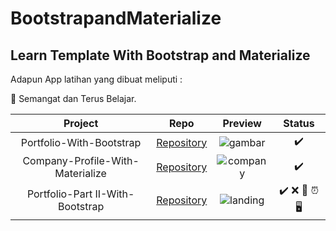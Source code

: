 # BootstrapandMaterialize

## Learn Template With Bootstrap and Materialize


Adapun App latihan yang dibuat meliputi :

🤟 Semangat dan Terus Belajar.

| Project                    | Repo                                                                  | Preview                                                                                                                        | Status |
|:--------------------------:|:---------------------------------------------------------------------:|:------------------------------------------------------------------------------------------------------------------------------:|:------:|
| Portfolio-With-Bootstrap   |     [Repository](https://github.com/nurusshofaal/Portfolio-Bootstrap)                                      | ![gambar](https://user-images.githubusercontent.com/32538561/75061550-873ec980-5513-11ea-8e22-0d8a37d6691c.png) | ✔️    |
| Company-Profile-With-Materialize | [Repository](https://github.com/nurusshofaal/Company-Profile-Materialize) | ![company](https://user-images.githubusercontent.com/32538561/75062548-9757a880-5515-11ea-8725-e3235c0d2286.PNG)  | ✔️      |
| Portfolio-Part II-With-Bootstrap| [Repository](https://github.com/nurusshofaal/Portfolio-Part-II-Bootstrap) | ![landing](https://user-images.githubusercontent.com/32538561/75063712-06ce9780-5518-11ea-8b46-96777fee5585.PNG)  | ✔️  ❌  🤙 ⏰ 🖥️     |

